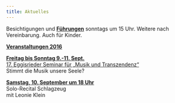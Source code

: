 ```yaml
---
title: Aktuelles
---
```


Besichtigungen und [**Führungen**](/fuehrungen/) sonntags um 15 Uhr. Weitere nach Vereinbarung. Auch für Kinder. 


[**Veranstaltungen 2016**](/veranstaltungen/2016/)  
   
[**Freitag bis Sonntag 9.-11. Sept.**  
 17. Eggisrieder Seminar für „Musik und Transzendenz“](/veranstaltungen/2016/seminar/)   
Stimmt die Musik unsere Seele?

[**Samstag, 10. September um 18 Uhr**](/veranstaltungen/2016/leonie/)   
Solo-Recital Schlagzeug   
 mit Leonie Klein
